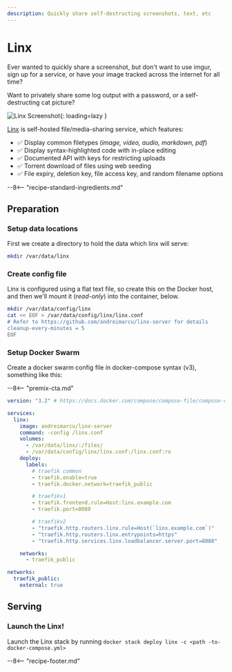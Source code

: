 ```yaml
---
description: Quickly share self-destructing screenshots, text, etc
---
```


# Linx

Ever wanted to quickly share a screenshot, but don't want to use imgur, sign up for a service, or have your image tracked across the internet for all time?

Want to privately share some log output with a password, or a self-destructing cat picture?

![Linx Screenshot](../images/linx.png){: loading=lazy }

[Linx](https://github.com/andreimarcu/linx-server) is self-hosted file/media-sharing service, which features:

- :white_check_mark: Display common filetypes (*image, video, audio, markdown, pdf*)
- :white_check_mark: Display syntax-highlighted code with in-place editing
- :white_check_mark: Documented API with keys for restricting uploads
- :white_check_mark: Torrent download of files using web seeding
- :white_check_mark: File expiry, deletion key, file access key, and random filename options

--8<-- "recipe-standard-ingredients.md"

## Preparation

### Setup data locations

First we create a directory to hold the data which linx will serve:

```bash
mkdir /var/data/linx
```

### Create config file

Linx is configured using a flat text file, so create this on the Docker host, and then we'll mount it (*read-only*) into the container, below.

```bash
mkdir /var/data/config/linx
cat << EOF > /var/data/config/linx/linx.conf
# Refer to https://github.com/andreimarcu/linx-server for details
cleanup-every-minutes = 5
EOF
```

### Setup Docker Swarm

Create a docker swarm config file in docker-compose syntax (v3), something like this:

--8<-- "premix-cta.md"

```yaml
version: "3.2" # https://docs.docker.com/compose/compose-file/compose-versioning/#version-3

services:
  linx:
    image: andreimarcu/linx-server
    command: -config /linx.conf
    volumes:
      - /var/data/linx/:/files/
      - /var/data/config/linx/linx.conf:/linx.conf:ro
    deploy:
      labels:
        # traefik common
        - traefik.enable=true
        - traefik.docker.network=traefik_public

        # traefikv1
        - traefik.frontend.rule=Host:linx.example.com
        - traefik.port=8080     

        # traefikv2
        - "traefik.http.routers.linx.rule=Host(`linx.example.com`)"
        - "traefik.http.routers.linx.entrypoints=https"
        - "traefik.http.services.linx.loadbalancer.server.port=8080" 

    networks:
      - traefik_public

networks:
  traefik_public:
    external: true
```

## Serving

### Launch the Linx!

Launch the Linx stack by running ```docker stack deploy linx -c <path -to-docker-compose.yml>```

[^1]: Since the whole purpose of media/file sharing is to share stuff with **strangers**, this recipe doesn't take into account any sort of authentication using [Traefik Forward Auth](/docker-swarm/traefik-forward-auth/).

--8<-- "recipe-footer.md"
